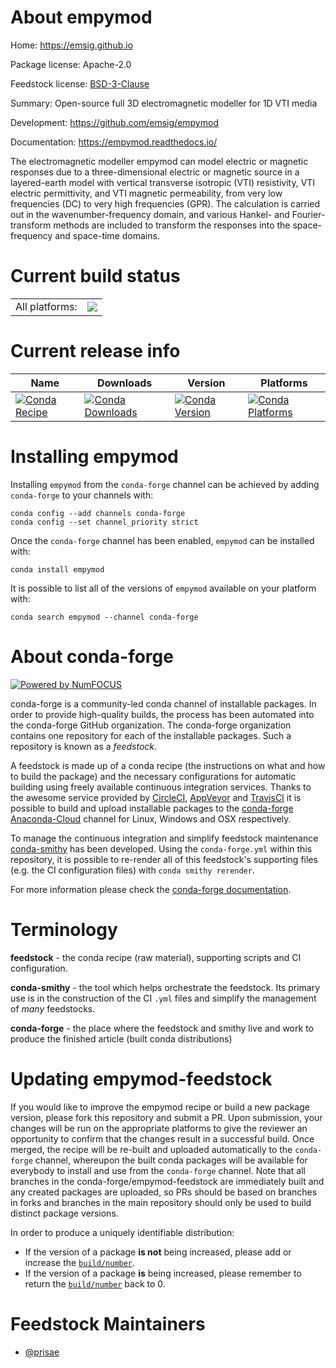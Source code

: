 About empymod
=============

Home: https://emsig.github.io

Package license: Apache-2.0

Feedstock license: [BSD-3-Clause](https://github.com/conda-forge/empymod-feedstock/blob/master/LICENSE.txt)

Summary: Open-source full 3D electromagnetic modeller for 1D VTI media

Development: https://github.com/emsig/empymod

Documentation: https://empymod.readthedocs.io/

The electromagnetic modeller empymod can model electric or magnetic
responses due to a three-dimensional electric or magnetic source in a
layered-earth model with vertical transverse isotropic (VTI) resistivity,
VTI electric permittivity, and VTI magnetic permeability, from very low
frequencies (DC) to very high frequencies (GPR). The calculation is carried
out in the wavenumber-frequency domain, and various Hankel- and
Fourier-transform methods are included to transform the responses into the
space-frequency and space-time domains.


Current build status
====================


<table><tr><td>All platforms:</td>
    <td>
      <a href="https://dev.azure.com/conda-forge/feedstock-builds/_build/latest?definitionId=8372&branchName=master">
        <img src="https://dev.azure.com/conda-forge/feedstock-builds/_apis/build/status/empymod-feedstock?branchName=master">
      </a>
    </td>
  </tr>
</table>

Current release info
====================

| Name | Downloads | Version | Platforms |
| --- | --- | --- | --- |
| [![Conda Recipe](https://img.shields.io/badge/recipe-empymod-green.svg)](https://anaconda.org/conda-forge/empymod) | [![Conda Downloads](https://img.shields.io/conda/dn/conda-forge/empymod.svg)](https://anaconda.org/conda-forge/empymod) | [![Conda Version](https://img.shields.io/conda/vn/conda-forge/empymod.svg)](https://anaconda.org/conda-forge/empymod) | [![Conda Platforms](https://img.shields.io/conda/pn/conda-forge/empymod.svg)](https://anaconda.org/conda-forge/empymod) |

Installing empymod
==================

Installing `empymod` from the `conda-forge` channel can be achieved by adding `conda-forge` to your channels with:

```
conda config --add channels conda-forge
conda config --set channel_priority strict
```

Once the `conda-forge` channel has been enabled, `empymod` can be installed with:

```
conda install empymod
```

It is possible to list all of the versions of `empymod` available on your platform with:

```
conda search empymod --channel conda-forge
```


About conda-forge
=================

[![Powered by
NumFOCUS](https://img.shields.io/badge/powered%20by-NumFOCUS-orange.svg?style=flat&colorA=E1523D&colorB=007D8A)](https://numfocus.org)

conda-forge is a community-led conda channel of installable packages.
In order to provide high-quality builds, the process has been automated into the
conda-forge GitHub organization. The conda-forge organization contains one repository
for each of the installable packages. Such a repository is known as a *feedstock*.

A feedstock is made up of a conda recipe (the instructions on what and how to build
the package) and the necessary configurations for automatic building using freely
available continuous integration services. Thanks to the awesome service provided by
[CircleCI](https://circleci.com/), [AppVeyor](https://www.appveyor.com/)
and [TravisCI](https://travis-ci.com/) it is possible to build and upload installable
packages to the [conda-forge](https://anaconda.org/conda-forge)
[Anaconda-Cloud](https://anaconda.org/) channel for Linux, Windows and OSX respectively.

To manage the continuous integration and simplify feedstock maintenance
[conda-smithy](https://github.com/conda-forge/conda-smithy) has been developed.
Using the ``conda-forge.yml`` within this repository, it is possible to re-render all of
this feedstock's supporting files (e.g. the CI configuration files) with ``conda smithy rerender``.

For more information please check the [conda-forge documentation](https://conda-forge.org/docs/).

Terminology
===========

**feedstock** - the conda recipe (raw material), supporting scripts and CI configuration.

**conda-smithy** - the tool which helps orchestrate the feedstock.
                   Its primary use is in the construction of the CI ``.yml`` files
                   and simplify the management of *many* feedstocks.

**conda-forge** - the place where the feedstock and smithy live and work to
                  produce the finished article (built conda distributions)


Updating empymod-feedstock
==========================

If you would like to improve the empymod recipe or build a new
package version, please fork this repository and submit a PR. Upon submission,
your changes will be run on the appropriate platforms to give the reviewer an
opportunity to confirm that the changes result in a successful build. Once
merged, the recipe will be re-built and uploaded automatically to the
`conda-forge` channel, whereupon the built conda packages will be available for
everybody to install and use from the `conda-forge` channel.
Note that all branches in the conda-forge/empymod-feedstock are
immediately built and any created packages are uploaded, so PRs should be based
on branches in forks and branches in the main repository should only be used to
build distinct package versions.

In order to produce a uniquely identifiable distribution:
 * If the version of a package **is not** being increased, please add or increase
   the [``build/number``](https://docs.conda.io/projects/conda-build/en/latest/resources/define-metadata.html#build-number-and-string).
 * If the version of a package **is** being increased, please remember to return
   the [``build/number``](https://docs.conda.io/projects/conda-build/en/latest/resources/define-metadata.html#build-number-and-string)
   back to 0.

Feedstock Maintainers
=====================

* [@prisae](https://github.com/prisae/)

